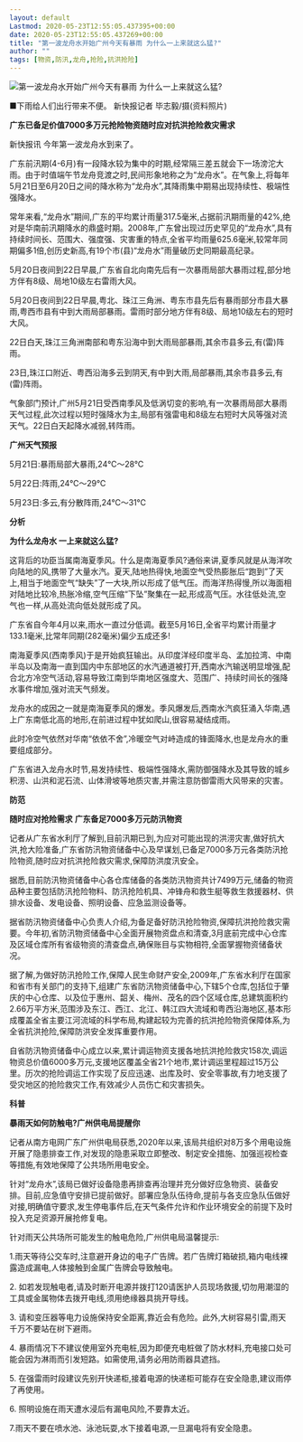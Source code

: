 ```yaml
---
layout: default
Lastmod: 2020-05-23T12:55:05.437395+00:00
date: 2020-05-23T12:55:05.437269+00:00
title: "第一波龙舟水开始广州今天有暴雨 为什么一上来就这么猛?"
author: ""
tags: [物资,防汛,龙舟,抢险,抗洪抢险]
---
```


![第一波龙舟水开始广州今天有暴雨 为什么一上来就这么猛?](https://images.weserv.nl/?url=http%3A//img001.21cnimg.com/photos/album/20200521/m600/4F8895A4AEB1393A1B09A3EB999E25EE.jpeg)

■下雨给人们出行带来不便。 新快报记者 毕志毅/摄(资料照片)

**广东已备足价值7000多万元抢险物资随时应对抗洪抢险救灾需求**

新快报讯 今年第一波龙舟水到来了。

广东前汛期(4-6月)有一段降水较为集中的时期,经常隔三差五就会下一场滂沱大雨。由于时值端午节龙舟竞渡之时,民间形象地称之为“龙舟水”。在气象上,将每年5月21日至6月20日之间的降水称为“龙舟水”,其降雨集中期易出现持续性、极端性强降水。

常年来看,“龙舟水”期间,广东的平均累计雨量317.5毫米,占据前汛期雨量的42%,绝对是华南前汛期降水的鼎盛时期。2008年,广东曾出现过历史罕见的“龙舟水”,具有持续时间长、范围大、强度强、灾害重的特点,全省平均雨量625.6毫米,较常年同期偏多1倍,创历史新高,有19个市(县)“龙舟水”雨量破历史同期最高纪录。

5月20日夜间到22日早晨,广东省自北向南先后有一次暴雨局部大暴雨过程,部分地方伴有8级、局地10级左右雷雨大风。

5月20日夜间到22日早晨,粤北、珠江三角洲、粤东市县先后有暴雨部分市县大暴雨,粤西市县有中到大雨局部暴雨。雷雨时部分地方伴有8级、局地10级左右的短时大风。

22日白天,珠江三角洲南部和粤东沿海中到大雨局部暴雨,其余市县多云,有(雷)阵雨。

23日,珠江口附近、粤西沿海多云到阴天,有中到大雨,局部暴雨,其余市县多云,有(雷)阵雨。

气象部门预计,广州5月21日受西南季风及低涡切变的影响,有一次暴雨局部大暴雨天气过程,此次过程以短时强降水为主,局部有强雷电和8级左右短时大风等强对流天气。22日白天起降水减弱,转阵雨。

**广州天气预报**

5月21日:暴雨局部大暴雨,24℃～28℃

5月22日:阵雨,24℃～29℃

5月23日:多云,有分散阵雨,24℃～31℃

**分析**

**为什么龙舟水 一上来就这么猛?**

这背后的功臣当属南海夏季风。什么是南海夏季风?通俗来讲,夏季风就是从海洋吹向陆地的风,携带了大量水汽。夏天,陆地热得快,地面空气受热膨胀后“跑到”了天上,相当于地面空气“缺失”了一大块,所以形成了低气压。而海洋热得慢,所以海面相对陆地比较冷,热胀冷缩,空气压缩“下坠”聚集在一起,形成高气压。水往低处流,空气也一样,从高处流向低处就形成了风。

广东省自今年4月以来,雨水一直过分低调。截至5月16日,全省平均累计雨量才133.1毫米,比常年同期(282毫米)偏少五成还多!

南海夏季风(西南季风)于是开始疯狂输出。从印度洋经印度半岛、孟加拉湾、中南半岛以及南海一直到国内中东部地区的水汽通道被打开,西南水汽输送明显增强,配合北方冷空气活动,容易导致江南到华南地区强度大、范围广、持续时间长的强降水事件增加,强对流天气频发。

龙舟水的成因之一就是南海夏季风的爆发。季风爆发后,西南水汽疯狂涌入华南,遇上广东南低北高的地形,在前进过程中犹如爬山,很容易凝结成雨。

此时冷空气依然对华南“依依不舍”,冷暖空气对峙造成的锋面降水,也是龙舟水的重要组成部分。

广东省进入龙舟水时节,易发持续性、极端性强降水,需防御强降水及其导致的城乡积涝、山洪和泥石流、山体滑坡等地质灾害,并需注意防御雷雨大风带来的灾害。

**防范**

**随时应对抢险需求** **广东备足7000多万元防汛物资**

记者从广东省水利厅了解到,目前汛期已到,为应对可能出现的洪涝灾害,做好抗大洪,抢大险准备,广东省防汛物资储备中心及早谋划,已备足7000多万元各类防汛抢险物资,随时应对抗洪抢险救灾需求,保障防洪度汛安全。

据悉,目前防汛物资储备中心各仓库储备的各类防汛物资共计7499万元,储备的物资品种主要包括防汛抢险物料、防汛抢险机具、冲锋舟和救生艇等救生救援器材、供排水设备、发电设备、照明设备、应急监测设备等。

据省防汛物资储备中心负责人介绍,为备足备好防汛抢险物资,保障抗洪抢险救灾需要。今年初,省防汛物资储备中心全面开展物资盘点和清查,3月底前完成中心仓库及区域仓库所有省级物资的清查盘点,确保账目与实物相符,全面掌握物资储备状况。

据了解,为做好防汛抢险工作,保障人民生命财产安全,2009年,广东省水利厅在国家和省市有关部门的支持下,组建广东省防汛物资储备中心,下辖5个仓库,包括位于肇庆的中心仓库、以及位于惠州、韶关、梅州、茂名的四个区域仓库,总建筑面积约2.66万平方米,范围涉及东江、西江、北江、韩江四大流域和粤西沿海地区,基本形成覆盖全省主要江河流域的科学布局,构建起较为完善的抗洪抢险物资保障体系,为全省抗洪抢险,保障防洪安全发挥重要作用。

自省防汛物资储备中心成立以来,累计调运物资支援各地抗洪抢险救灾158次,调运物资总价值6000多万元,支援地区覆盖全省21个地市,累计调运里程超过15万公里。历次的抢险调运工作实现了反应迅速、出库及时、安全零事故,有力地支援了受灾地区的抢险救灾工作,有效减少人员伤亡和灾害损失。

**科普**

**暴雨天如何防触电?广州供电局提醒你**

记者从南方电网广东广州供电局获悉,2020年以来,该局共组织对8万多个用电设施开展了隐患排查工作,对发现的隐患采取立即整改、制定安全措施、加强巡视检查等措施,有效地保障了公共场所用电安全。

针对“龙舟水”,该局已做好设备隐患再排查再治理并充分做好应急物资、装备安排。目前,应急值守安排已提前做好。部署应急队伍待命,提前与各支应急队伍做好对接,明确值守要求,发生停电事件后,在天气条件允许和作业环境安全的前提下及时投入充足资源开展抢修复电。

针对雨天公共场所可能发生的触电危险,广州供电局温馨提示:

1.雨天等待公交车时,注意避开身边的电子广告牌。若广告牌灯箱破损,箱内电线裸露造成漏电,人体接触到金属广告牌会导致触电。

2\. 如若发现触电者,请及时断开电源并拨打120请医护人员现场救援,切勿用潮湿的工具或金属物体去拨开电线,须用绝缘器具挑开导线。

3\. 请和变压器等电力设施保持安全距离,靠近会有危险。此外,大树容易引雷,雨天千万不要站在树下避雨。

4\. 暴雨情况下不建议使用室外充电桩,因为即便充电桩做了防水材料,充电接口处可能会因为淋雨而引发短路。如需使用,请务必用防雨器具遮挡。

5\. 在强雷雨时段建议先别开快递柜,接着电源的快递柜可能存在安全隐患,建议雨停了再使用。

6\. 照明设施在雨天遭水浸后有漏电风险,不要靠太近。

7.雨天不要在喷水池、泳池玩耍,水下接着电源,一旦漏电将有安全隐患。

